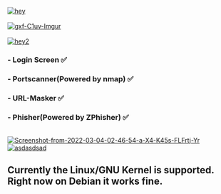 <a href="https://youtu.be/iik25wqIuFo"><img src="https://fontmeme.com/temporary/931db143654c3d39b0b867dd0168e99d.png" alt="hey" border="0"></a>
<br><br>
<a href="https://youtu.be/iik25wqIuFo"><img src="https://i.ibb.co/qsJb5tL/gxf-C1uv-Imgur.png" alt="gxf-C1uv-Imgur" border="0"></a>
<br><br>
<a href="https://youtu.be/iik25wqIuFo"><img src="https://fontmeme.com/temporary/d468714f21ba911f16581851a1eec2d1.png" alt="hey2" border="0"></a>

### - Login Screen ✅
### - Portscanner(Powered by nmap) ✅
### - URL-Masker ✅
### - Phisher(Powered by ZPhisher) ✅
<br>
<a href="https://youtu.be/iik25wqIuFo"><img src="https://i.ibb.co/0QPgqnc/Screenshot-from-2022-03-04-02-46-54-a-X4-K45s-FLFrtj-Yr.png" alt="Screenshot-from-2022-03-04-02-46-54-a-X4-K45s-FLFrtj-Yr" border="0"></a>
<a href="https://youtu.be/iik25wqIuFo"><img src="https://fontmeme.com/temporary/b949b5ee511419f0f3b83f5f0a0d94d3.png" alt="asdasdsad" border="0"></a>

## Currently the Linux/GNU Kernel is supported. Right now on Debian it works fine. 
